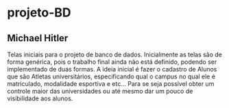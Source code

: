# projeto-BD
## Michael Hitler
Telas iniciais para o projeto de banco de dados.
Inicialmente as telas são de forma genérica, pois o trabalho final ainda não está definido, podendo ser implementado de duas formas.
A ideia inicial é fazer o cadastro de Alunos que são Atletas universitários, especificando qual o campus no qual ele é matriculado, modalidade esportiva e etc...
Para se seja possível obter um controle maior das universidades ou até mesmo dar um pouco de visibilidade aos alunos.
